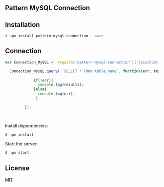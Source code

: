 
## Pattern MySQL Connection

## Installation

```bash
$ npm install pattern-mysql-connection --save
```
## Connection

```js
var Connection_MySQL =  require('pattern-mysql-connection')('localhost', 'root', 'password', 'db_name');

```
```js
  Connection_MySQL.query( `SELECT * FROM table_name`, function(err, results){
  
             if(!err){
               console.log(results);
             }else{
               console.log(err);
              }

         });
               
               
```

  Install dependencies:

```bash
$ npm install
```

  Start the server:

```bash
$ npm start
```

## License

  [MIT](LICENSE)
